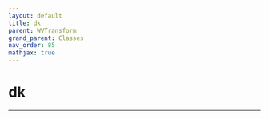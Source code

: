 ```yaml
---
layout: default
title: dk
parent: WVTransform
grand_parent: Classes
nav_order: 85
mathjax: true
---
```


#  dk




---

